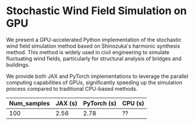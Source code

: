
# Stochastic Wind Field Simulation on GPU

We present a GPU-accelerated Python implementation of the stochastic wind field simulation method based on Shinozuka's harmonic synthesis method. This method is widely used in civil engineering to simulate fluctuating wind fields, particularly for structural analysis of bridges and buildings.

We provide both JAX and PyTorch implementations to leverage the parallel computing capabilities of GPUs, significantly speeding up the simulation process compared to traditional CPU-based methods.

| Num_samples | JAX (s) | PyTorch (s) | CPU (s) |
|-------------|---------|-------------|---------|
| 100        | 2.56    | 2.78        | ??  |


